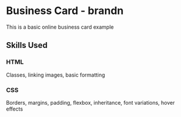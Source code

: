 # Business Card - brandn

This is a basic online business card example


## Skills Used

### HTML 
Classes, linking images, basic formatting
### CSS
Borders, margins, padding, flexbox, inheritance, font variations, hover effects

